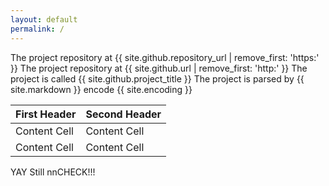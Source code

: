 ```yaml
---
layout: default
permalink: /
---
```

The project repository at {{ site.github.repository_url | remove_first: 'https:' }}
The project repository at {{ site.github.url | remove_first: 'http:' }}
The project is called {{ site.github.project_title }}
The project is parsed by {{ site.markdown }}
encode {{ site.encoding }}


First Header  | Second Header
------------- | -------------
Content Cell  | Content Cell
Content Cell  | Content Cell


YAY Still nnCHECK!!!
